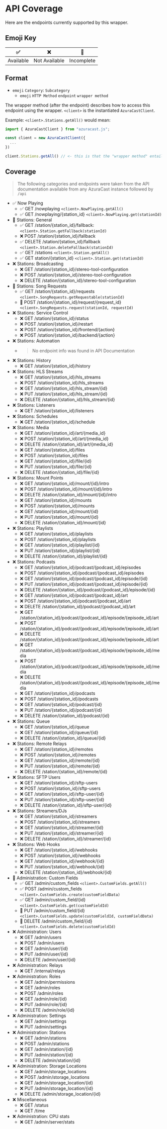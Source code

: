 # API Coverage

Here are the endpoints currently supported by this wrapper.

## Emoji Key

| :white_check_mark: | :x:           | :radio_button: |
| ------------------ | ------------- | -------------- |
| Available          | Not Available | Incomplete     |

## Format

- `emoji` `Category`: `Subcategory`
  - `emoji` `HTTP Method` `endpoint` `wrapper method`

The wrapper method (after the endpoint) describes how to access this endpoint using the wrapper. `<client>` is the instantiated `AzuraCastClient`.

Example: `<client>.Stations.getAll()` would mean:

```js
import { AzuraCastClient } from "azuracast.js";

const client = new AzuraCastClient({
  ...
})

client.Stations.getAll() // <- this is that the "wrapper method" entails
```

## Coverage

> The following categories and endpoints were taken from the API documentation available from any AzuraCast instance followed by `/api`

- :white_check_mark: Now Playing
  - :white_check_mark: GET /nowplaying `<client>.NowPlaying.getAll()`
  - :white_check_mark: GET /nowplaying/{station_id} `<client>.NowPlaying.get(stationId)`
- :radio_button: Stations: General
  - :white_check_mark: GET /station/{station_id}/fallback: `<client>.Station.getFallback(stationId)`
  - :x: POST /station/{station_id}/fallback
  - :white_check_mark: DELETE /station/{station_id}/fallback `<client>.Station.deleteFallback(stationId)`
  - :white_check_mark: GET /stations `<client>.Station.getAll()`
  - :white_check_mark: GET station/{station_id} `<client>.Station.get(stationId)`
- :x: Stations: Broadcasting
  - :x: GET /station/{station_id}/stereo-tool-configuration
  - :x: POST /station/{station_id}/stereo-tool-configuration
  - :x: DELETE /station/{station_id}/stereo-tool-configuration
- :radio_button: Stations: Song Requests
  - :white_check_mark: GET /station/{station_id}/requests `<client>.SongRequests.getRequestable(stationId)`
  - :radio_button: POST /station/{station_id}/request/{request_id} `<client>.SongRequests.request(stationId, requestId)`
- :x: Stations: Service Control
  - :x: GET /station/{station_id}/status
  - :x: POST /station/{station_id}/restart
  - :x: POST /station/{station_id}/frontend/{action}
  - :x: POST /station/{station_id}/backend/{action}
- :x: Stations: Automation
  - > No endpoint info was found in API Documentation
- :x: Stations: History
  - :x: GET /station/{station_id}/history
- :x: Stations: HLS Streams
  - :x: GET /station/{station_id}/hls_streams
  - :x: POST /station/{station_id}/hls_streams
  - :x: GET /station/{station_id}/hls_stream/{id}
  - :x: PUT /station/{station_id}/hls_stream/{id}
  - :x: DELETE /station/{station_id}/hls_stream/{id}
- :x: Stations: Listeners
  - :x: GET /station/{station_id}/listeners
- :x: Stations: Schedules
  - :x: GET /station/{station_id}/schedule
- :x: Stations: Media
  - :x: GET /station/{station_id}/art/{media_id}
  - :x: POST /station/{station_id}/art/{media_id}
  - :x: DELETE /station/{station_id}/art/{media_id}
  - :x: GET /station/{station_id}/files
  - :x: POST /station/{station_id}/files
  - :x: GET /station/{station_id}/file/{id}
  - :x: PUT /station/{station_id}/file/{id}
  - :x: DELETE /station/{station_id}/file/{id}
- :x: Stations: Mount Points
  - :x: GET /station/{station_id}/mount/{id}/intro
  - :x: POST /station/{station_id}/mount/{id}/intro
  - :x: DELETE /station/{station_id}/mount/{id}/intro
  - :x: GET /station/{station_id}/mounts
  - :x: POST /station/{station_id}/mounts
  - :x: GET /station/{station_id}/mount/{id}
  - :x: PUT /station/{station_id}/mount/{id}
  - :x: DELETE /station/{station_id}/mount/{id}
- :x: Stations: Playlists
  - :x: GET /station/{station_id}/playlists
  - :x: POST /station/{station_id}/playlists
  - :x: GET /station/{station_id}/playlist/{id}
  - :x: PUT /station/{station_id}/playlist/{id}
  - :x: DELETE /station/{station_id}/playlist/{id}
- :x: Stations: Podcasts
  - :x: GET /station/{station_id}/podcast/{podcast_id}/episodes
  - :x: POST /station/{station_id}/podcast/{podcast_id}/episodes
  - :x: GET /station/{station_id}/podcast/{podcast_id}/episode/{id}
  - :x: PUT /station/{station_id}/podcast/{podcast_id}/episode/{id}
  - :x: DELETE /station/{station_id}/podcast/{podcast_id}/episode/{id}
  - :x: GET /station/{station_id}/podcast/{podcast_id}/art
  - :x: POST /station/{station_id}/podcast/{podcast_id}/art
  - :x: DELETE /station/{station_id}/podcast/{podcast_id}/art
  - :x: GET /station/{station_id}/podcast/{podcast_id}/episode/{episode_id}/art
  - :x: POST /station/{station_id}/podcast/{podcast_id}/episode/{episode_id}/art
  - :x: DELETE /station/{station_id}/podcast/{podcast_id}/episode/{episode_id}/art
  - :x: GET /station/{station_id}/podcast/{podcast_id}/episode/{episode_id}/media
  - :x: POST /station/{station_id}/podcast/{podcast_id}/episode/{episode_id}/media
  - :x: DELETE /station/{station_id}/podcast/{podcast_id}/episode/{episode_id}/media
  - :x: GET /station/{station_id}/podcasts
  - :x: POST /station/{station_id}/podcasts
  - :x: GET /station/{station_id}/podcast/{id}
  - :x: PUT /station/{station_id}/podcast/{id}
  - :x: DELETE /station/{station_id}/podcast/{id}
- :x: Stations: Queue
  - :x: GET /station/{station_id}/queue
  - :x: GET /station/{station_id}/queue/{id}
  - :x: DELETE /station/{station_id}/queue/{id}
- :x: Stations: Remote Relays
  - :x: GET /station/{station_id}/remotes
  - :x: POST /station/{station_id}/remotes
  - :x: GET /station/{station_id}/remote/{id}
  - :x: PUT /station/{station_id}/remote/{id}
  - :x: DELETE /station/{station_id}/remote/{id}
- :x: Stations: SFTP Users
  - :x: GET /station/{station_id}/sftp-users
  - :x: POST /station/{station_id}/sftp-users
  - :x: GET /station/{station_id}/sftp-user/{id}
  - :x: PUT /station/{station_id}/sftp-user/{id}
  - :x: DELETE /station/{station_id}/sftp-user/{id}
- :x: Stations: Streamers/DJs
  - :x: GET /station/{station_id}/streamers
  - :x: POST /station/{station_id}/streamers
  - :x: GET /station/{station_id}/streamer/{id}
  - :x: PUT /station/{station_id}/streamer/{id}
  - :x: DELETE /station/{station_id}/streamer/{id}
- :x: Stations: Web Hooks
  - :x: GET /station/{station_id}/webhooks
  - :x: POST /station/{station_id}/webhooks
  - :x: GET /station/{station_id}/webhook/{id}
  - :x: PUT /station/{station_id}/webhook/{id}
  - :x: DELETE /station/{station_id}/webhook/{id}
- :radio_button: Administration: Custom Fields
  - :white_check_mark: GET /admin/custom_fields `<client>.CustomFields.getAll()`
  - :white_check_mark: POST /admin/custom_fields `<client>.CustomFields.create(customFieldData)`
  - :white_check_mark: GET /admin/custom_field/{id} `<client>.CustomFields.get(customFieldId)`
  - :radio_button: PUT /admin/custom_field/{id} `<client>.CustomFields.update(customFieldId, customFieldData)`
  - :radio_button: DELETE /admin/custom_field/{id} `<client>.CustomFields.delete(customFieldId)`
- :x: Administration: Users
  - :x: GET /admin/users
  - :x: POST /admin/users
  - :x: GET /admin/user/{id}
  - :x: PUT /admin/user/{id}
  - :x: DELETE /admin/user/{id}
- :x: Administration: Relays
  - :x: GET /internal/relays
- :x: Administration: Roles
  - :x: GET /admin/permissions
  - :x: GET /admin/roles
  - :x: POST /admin/roles
  - :x: GET /admin/role/{id}
  - :x: PUT /admin/role/{id}
  - :x: DELETE /admin/role/{id}
- :x: Administration: Settings
  - :x: GET /admin/settings
  - :x: PUT /admin/settings
- :x: Administration: Stations
  - :x: GET /admin/stations
  - :x: POST /admin/stations
  - :x: GET /admin/station/{id}
  - :x: PUT /admin/station/{id}
  - :x: DELETE /admin/station/{id}
- :x: Administration: Storage Locations
  - :x: GET /admin/storage_locations
  - :x: POST /admin/storage_locations
  - :x: GET /admin/storage_location/{id}
  - :x: PUT /admin/storage_location/{id}
  - :x: DELETE /admin/storage_location/{id}
- :x: Miscellaneous
  - :x: GET /status
  - :x: GET /time
- :x: Administration: CPU stats
  - :x: GET /admin/server/stats

